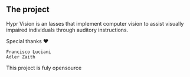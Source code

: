 ## The project
Hypr Vision is an lasses that implement computer vision to assist visually impaired individuals through auditory instructions.
️


Special thanks ❤️
```
Francisco Luciani
Adler Zaith
```
This project is fuly opensource

